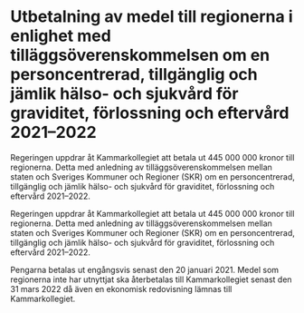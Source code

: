 # Utbetalning av medel till regionerna i enlighet med tilläggsöverenskommelsen om en personcentrerad, tillgänglig och jämlik hälso- och sjukvård för graviditet, förlossning och eftervård 2021–2022

Regeringen uppdrar åt Kammarkollegiet att betala ut 445 000 000 kronor till regionerna. Detta med anledning av tilläggsöverenskommelsen mellan staten och Sveriges Kommuner och Regioner (SKR) om en personcentrerad, tillgänglig och jämlik hälso- och sjukvård för graviditet, förlossning och eftervård 2021–2022.

Regeringen uppdrar åt Kammarkollegiet att betala ut 445 000 000 kronor till regionerna. Detta med anledning av tilläggsöverenskommelsen mellan staten och Sveriges Kommuner och Regioner (SKR) om en personcentrerad, tillgänglig och jämlik hälso- och sjukvård för graviditet, förlossning och eftervård 2021–2022.

Pengarna betalas ut engångsvis senast den 20 januari 2021. Medel som regionerna inte har utnyttjat ska återbetalas till Kammarkollegiet senast den 31 mars 2022 då även en ekonomisk redovisning lämnas till Kammarkollegiet.
